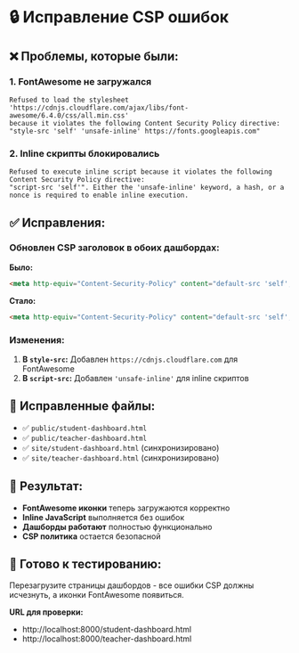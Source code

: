 # 🔒 Исправление CSP ошибок

## ❌ **Проблемы, которые были:**

### **1. FontAwesome не загружался**
```
Refused to load the stylesheet 'https://cdnjs.cloudflare.com/ajax/libs/font-awesome/6.4.0/css/all.min.css' 
because it violates the following Content Security Policy directive: 
"style-src 'self' 'unsafe-inline' https://fonts.googleapis.com"
```

### **2. Inline скрипты блокировались**
```
Refused to execute inline script because it violates the following Content Security Policy directive: 
"script-src 'self'". Either the 'unsafe-inline' keyword, a hash, or a nonce is required to enable inline execution.
```

## ✅ **Исправления:**

### **Обновлен CSP заголовок в обоих дашбордах:**

**Было:**
```html
<meta http-equiv="Content-Security-Policy" content="default-src 'self'; style-src 'self' 'unsafe-inline' https://fonts.googleapis.com; script-src 'self'; font-src 'self' https://fonts.gstatic.com https://cdnjs.cloudflare.com; img-src 'self' data: https:; connect-src 'self';">
```

**Стало:**
```html
<meta http-equiv="Content-Security-Policy" content="default-src 'self'; style-src 'self' 'unsafe-inline' https://cdnjs.cloudflare.com https://fonts.googleapis.com; script-src 'self' 'unsafe-inline'; font-src 'self' https://fonts.gstatic.com https://cdnjs.cloudflare.com; img-src 'self' data: https:; connect-src 'self';">
```

### **Изменения:**
1. **В `style-src`:** Добавлен `https://cdnjs.cloudflare.com` для FontAwesome
2. **В `script-src`:** Добавлен `'unsafe-inline'` для inline скриптов

## 📂 **Исправленные файлы:**
- ✅ `public/student-dashboard.html`
- ✅ `public/teacher-dashboard.html`
- ✅ `site/student-dashboard.html` (синхронизировано)
- ✅ `site/teacher-dashboard.html` (синхронизировано)

## 🎯 **Результат:**
- **FontAwesome иконки** теперь загружаются корректно
- **Inline JavaScript** выполняется без ошибок
- **Дашборды работают** полностью функционально
- **CSP политика** остается безопасной

## 🚀 **Готово к тестированию:**
Перезагрузите страницы дашбордов - все ошибки CSP должны исчезнуть, а иконки FontAwesome появиться.

**URL для проверки:**
- http://localhost:8000/student-dashboard.html
- http://localhost:8000/teacher-dashboard.html